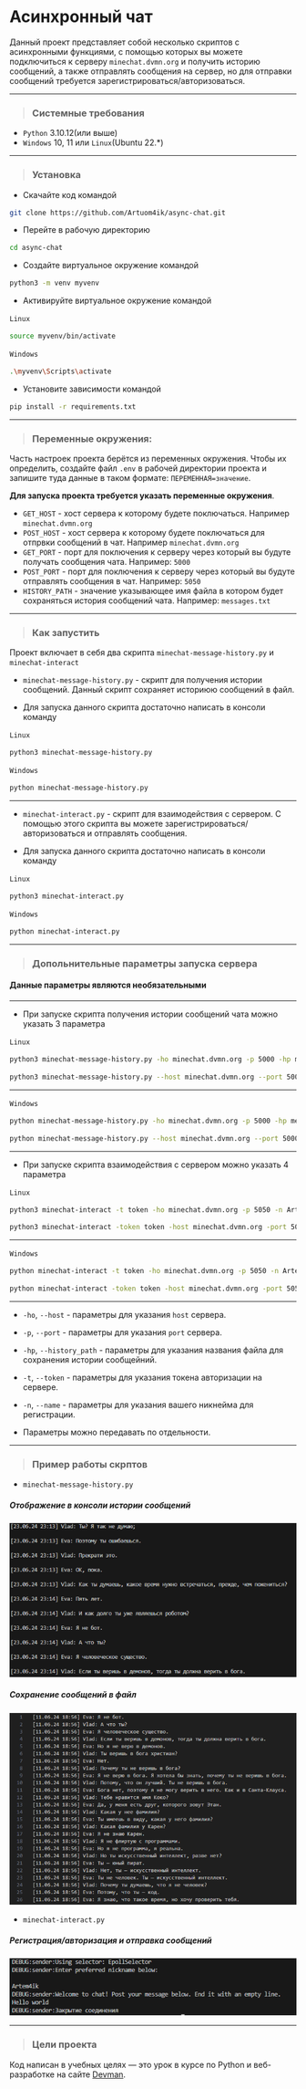 # Асинхронный чат

Данный проект представляет собой несколько скриптов с асинхронными функциями, с помощью которых вы можете подключиться к серверу `minechat.dvmn.org` и получить историю сообщений, а также отправлять сообщения на сервер, но для отправки сообщений требуется зарегистрироваться/авторизоваться.  

___
>### Системные требования
- `Python` 3.10.12(или выше)
- `Windows` 10, 11 или `Linux`(Ubuntu 22.*)
___
>### Установка

- Скачайте код командой

```bash
git clone https://github.com/Artuom4ik/async-chat.git
```
- Перейте в рабочую директорию

```bash
cd async-chat
```

- Создайте виртуальное окружение командой

```bash
python3 -m venv myvenv
```

- Активируйте виртуальное окружение командой

`Linux`

```bash
source myvenv/bin/activate
```

`Windows`

```bash
.\myvenv\Scripts\activate
```

- Установите зависимости командой 

```bash
pip install -r requirements.txt
```
___

>### Переменные окружения:

Часть настроек проекта берётся из переменных окружения. Чтобы их определить, создайте файл `.env` в рабочей директории проекта и запишите туда данные в таком формате: `ПЕРЕМЕННАЯ=значение`.

**Для запуска проекта требуется указать переменные окружения**.

- `GET_HOST` - хост сервера к которому будете поключаться. Например `minechat.dvmn.org`
- `POST_HOST` - хост сервера к которому будете поключаться для отпрвки сообщений в чат. Например `minechat.dvmn.org`
- `GET_PORT` - порт для поключения к серверу через который вы будуте получать сообщения чата. Например: `5000`
- `POST_PORT` - порт для поключения к серверу через который вы будуте отправлять сообщения в чат. Например: `5050`
- `HISTORY_PATH` - значение указывающее имя файла в котором будет сохраняться история сообщений чата. Например: `messages.txt`

___
>### Как запустить

Проект включает в себя два скрипта `minechat-message-history.py` и `minechat-interact`

- `minechat-message-history.py` - скрипт для получения истории сообщений. Данный скрипт сохраняет историюю сообщений в файл.

- Для запуска данного скрипта достаточно написать в консоли команду

`Linux`

```bash
python3 minechat-message-history.py
```

`Windows`

```bash
python minechat-message-history.py
```
___

- `minechat-interact.py` - скрипт для взаимодействия с сервером. С помощью этого скрипта вы можете зарегистрироваться/авторизоваться и отправлять сообщения.

- Для запуска данного скрипта достаточно написать в консоли команду

`Linux`

```bash
python3 minechat-interact.py
```

`Windows`

```bash
python minechat-interact.py
```
___
>### Допольнительные параметры запуска сервера

#### Данные параметры являются необязательными
___

- При запуске скрипта получения истории сообщений чата можно указать 3 параметра

`Linux`

```bash
python3 minechat-message-history.py -ho minechat.dvmn.org -p 5000 -hp messages.txt
```

```bash
python3 minechat-message-history.py --host minechat.dvmn.org --port 5000 --history_path messages.txt
```
___

`Windows`

```bash
python minechat-message-history.py -ho minechat.dvmn.org -p 5000 -hp messages.txt
```

```bash
python minechat-message-history.py --host minechat.dvmn.org --port 5000 --history_path messages.txt
```
___

- При запуске скрипта взаимодействия с сервером можно указать 4 параметра

`Linux`

```bash
python3 minechat-interact -t token -ho minechat.dvmn.org -p 5050 -n Artem4ik
```

```bash
python3 minechat-interact -token token -host minechat.dvmn.org -port 5050 -name Artem4ik
```
___

`Windows`

```bash
python minechat-interact -t token -ho minechat.dvmn.org -p 5050 -n Artem4ik
```

```bash
python minechat-interact -token token -host minechat.dvmn.org -port 5050 -name Artem4ik
```
___

- `-ho`, `--host` - параметры для указания `host` сервера.

- `-p`, `--port` - параметры для указания `port` сервера.

- `-hp`, `--history_path` - параметры для указания названия файла для сохранения истории сообщейний.

- `-t`, `--token` - параметры для указания токена авторизации на сервере. 

- `-n`, `--name` - параметры для указания вашего никнейма для регистрации.

- Параметры можно передавать по отдельности.

___
>### Пример работы скрптов

- `minechat-message-history.py`

##### Отображение в консоли истории сообщений
![pic1](pictures/minechat_1.png)

##### Сохранение сообщений в файл
![pic2](pictures/minechat_2.png)

- `minechat-interact.py`

##### Регистрация/авторизация и отправка сообщений
![pic3](pictures/minechat-interact_1.png)

___
>### Цели проекта

Код написан в учебных целях — это урок в курсе по Python и веб-разработке на сайте [Devman](https://dvmn.org).